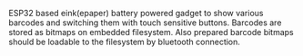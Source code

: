 ESP32 based eink(epaper) battery powered gadget to show various barcodes and switching them with touch sensitive buttons.
Barcodes are stored as bitmaps on embedded filesystem. Also prepared barcode bitmaps should be loadable to the filesystem by bluetooth connection.
